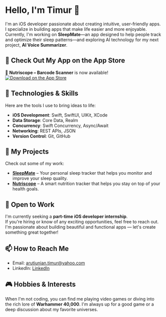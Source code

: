 # Hello, I'm Timur 👋

I'm an iOS developer passionate about creating intuitive, user-friendly apps. I specialize in building apps that make life easier and more enjoyable. Currently, I'm working on **SleepMate**—an app designed to help people track and optimize their sleep patterns—and exploring AI technology for my next project, **AI Voice Summarizer**.

## 🚀 Check Out My App on the App Store  

🎉 **Nutriscope – Barcode Scanner** is now available!  
[![Download on the App Store](https://developer.apple.com/assets/elements/badges/download-on-the-app-store.svg)](https://apps.apple.com/us/app/nutriscope-barcode-scanner/id6503330903)

## 🚀 Technologies & Skills

Here are the tools I use to bring ideas to life:

- **iOS Development**: Swift, SwiftUI, UIKit, XCode 
- **Data Storage**: Core Data, Realm
- **Concurrency**: Swift Concurrency, Async/Await
- **Networking**: REST APIs, JSON
- **Version Control**: Git, GitHub

## 📱 My Projects

Check out some of my work:

- [**SleepMate**](https://github.com/timarutun/SleepTracker) – Your personal sleep tracker that helps you monitor and improve your sleep quality.
- [**Nutriscope**](https://github.com/timarutun/ProductScanner) – A smart nutrition tracker that helps you stay on top of your health goals.

## 💼 Open to Work

I'm currently seeking a **part-time iOS developer internship**.  
If you're hiring or know of any exciting opportunities, feel free to reach out.  
I'm passionate about building beautiful and functional apps — let's create something great together!

## 📫 How to Reach Me

- Email: [arutiunian.timur@yahoo.com](mailto:arutiunian.timur@yahoo.com)
- LinkedIn: [LinkedIn](https://www.linkedin.com/in/timur-arutiunian-a850a1318/)

## 🎮 Hobbies & Interests

When I'm not coding, you can find me playing video games or diving into the rich lore of **Warhammer 40,000**. I'm always up for a good game or a deep discussion about my favorite universes.
